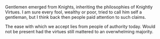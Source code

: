 Gentlemen emerged from Knights, inheriting the philosophies of Knightly
Virtues. I am sure every fool, wealthy or poor, tried to call him self a
gentleman, but I think back then people paid attention to such claims.

The ease with which we accept lies from people of authority today. Would
not be present had the virtues still mattered to an overwhelming majority.